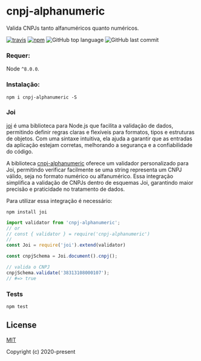 # cnpj-alphanumeric
Valida CNPJs tanto alfanuméricos quanto numéricos.

[![travis][travis-image]][travis-url]
[![npm][npm-image]][npm-url]
![GitHub top language](https://img.shields.io/github/languages/top/carvalhoviniciusluiz/cpf-cnpj-validator)
![GitHub last commit](https://img.shields.io/github/last-commit/carvalhoviniciusluiz/cpf-cnpj-validator)

[travis-image]: https://travis-ci.org/carvalhoviniciusluiz/cpf-cnpj-validator.svg?branch=master
[travis-url]: https://travis-ci.org/carvalhoviniciusluiz/cpf-cnpj-validator
[npm-image]: https://img.shields.io/npm/v/cpf-cnpj-validator.svg?style=flat
[npm-url]: https://npmjs.org/package/cpf-cnpj-validator

### Requer:
Node ``^8.0.0``.

### Instalação:
```
npm i cnpj-alphanumeric -S
```

### Joi

[joi](https://www.npmjs.com/package/joi) é uma biblioteca para Node.js que facilita a validação de dados, permitindo definir regras claras e flexíveis para formatos, tipos e estruturas de objetos. Com uma sintaxe intuitiva, ela ajuda a garantir que as entradas da aplicação estejam corretas, melhorando a segurança e a confiabilidade do código.

A biblioteca [cnpj-alphanumeric](https://www.npmjs.com/package/cnpj-alphanumeric) oferece um validador personalizado para Joi, permitindo verificar facilmente se uma string representa um CNPJ válido, seja no formato numérico ou alfanumérico. Essa integração simplifica a validação de CNPJs dentro de esquemas Joi, garantindo maior precisão e praticidade no tratamento de dados.

Para utilizar essa integração é necessário:

```
npm install joi
```

```js
import validator from 'cnpj-alphanumeric';
// or
// const { validator } = require('cnpj-alphanumeric')
//
const Joi = require('joi').extend(validator)

const cnpjSchema = Joi.document().cnpj();

// valida o CNPJ
cnpjSchema.validate('38313108000107');
// #=> true
```

### Tests
```shell
npm test
```

## License

[MIT](http://opensource.org/licenses/MIT)

Copyright (c) 2020-present
